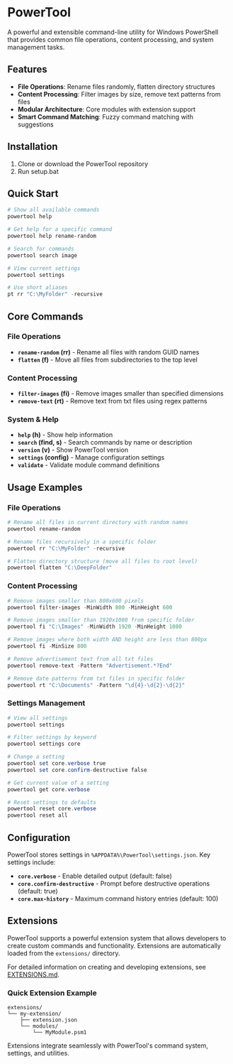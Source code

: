 # PowerTool

A powerful and extensible command-line utility for Windows PowerShell that provides common file operations, content processing, and system management tasks.

## Features

-   **File Operations**: Rename files randomly, flatten directory structures
-   **Content Processing**: Filter images by size, remove text patterns from files
-   **Modular Architecture**: Core modules with extension support
-   **Smart Command Matching**: Fuzzy command matching with suggestions

## Installation

1. Clone or download the PowerTool repository
2. Run setup.bat

## Quick Start

```powershell
# Show all available commands
powertool help

# Get help for a specific command
powertool help rename-random

# Search for commands
powertool search image

# View current settings
powertool settings

# Use short aliases
pt rr "C:\MyFolder" -recursive
```

## Core Commands

### File Operations

-   **`rename-random` (rr)** - Rename all files with random GUID names
-   **`flatten` (f)** - Move all files from subdirectories to the top level

### Content Processing

-   **`filter-images` (fi)** - Remove images smaller than specified dimensions
-   **`remove-text` (rt)** - Remove text from txt files using regex patterns

### System & Help

-   **`help` (h)** - Show help information
-   **`search` (find, s)** - Search commands by name or description
-   **`version` (v)** - Show PowerTool version
-   **`settings` (config)** - Manage configuration settings
-   **`validate`** - Validate module command definitions

## Usage Examples

### File Operations

```powershell
# Rename all files in current directory with random names
powertool rename-random

# Rename files recursively in a specific folder
powertool rr "C:\MyFolder" -recursive

# Flatten directory structure (move all files to root level)
powertool flatten "C:\DeepFolder"
```

### Content Processing

```powershell
# Remove images smaller than 800x600 pixels
powertool filter-images -MinWidth 800 -MinHeight 600

# Remove images smaller than 1920x1080 from specific folder
powertool fi "C:\Images" -MinWidth 1920 -MinHeight 1080

# Remove images where both width AND height are less than 800px
powertool fi -MinSize 800

# Remove advertisement text from all txt files
powertool remove-text -Pattern "Advertisement.*?End"

# Remove date patterns from txt files in specific folder
powertool rt "C:\Documents" -Pattern "\d{4}-\d{2}-\d{2}"
```

### Settings Management

```powershell
# View all settings
powertool settings

# Filter settings by keyword
powertool settings core

# Change a setting
powertool set core.verbose true
powertool set core.confirm-destructive false

# Get current value of a setting
powertool get core.verbose

# Reset settings to defaults
powertool reset core.verbose
powertool reset all
```

## Configuration

PowerTool stores settings in `%APPDATA%\PowerTool\settings.json`. Key settings include:

-   **`core.verbose`** - Enable detailed output (default: false)
-   **`core.confirm-destructive`** - Prompt before destructive operations (default: true)
-   **`core.max-history`** - Maximum command history entries (default: 100)

## Extensions

PowerTool supports a powerful extension system that allows developers to create custom commands and functionality. Extensions are automatically loaded from the `extensions/` directory.

For detailed information on creating and developing extensions, see [EXTENSIONS.md](EXTENSIONS.md).

### Quick Extension Example

```
extensions/
└── my-extension/
    ├── extension.json
    └── modules/
        └── MyModule.psm1
```

Extensions integrate seamlessly with PowerTool's command system, settings, and utilities.
